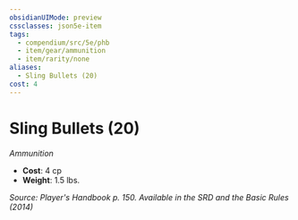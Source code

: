 ```yaml
---
obsidianUIMode: preview
cssclasses: json5e-item
tags:
  - compendium/src/5e/phb
  - item/gear/ammunition
  - item/rarity/none
aliases:
  - Sling Bullets (20)
cost: 4
---
```

# Sling Bullets (20)
*Ammunition*  

- **Cost**: 4 cp
- **Weight**: 1.5 lbs.

*Source: Player's Handbook p. 150. Available in the <span title='Systems Reference Document (5.1)'>SRD</span> and the Basic Rules (2014)*
